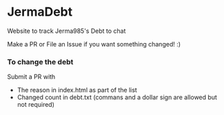 # JermaDebt
Website to track Jerma985's Debt to chat

Make a PR or File an Issue if you want something changed! :)

### To change the debt
Submit a PR with
* The reason in index.html as part of the list
* Changed count in debt.txt (commans and a dollar sign are allowed but not required)
